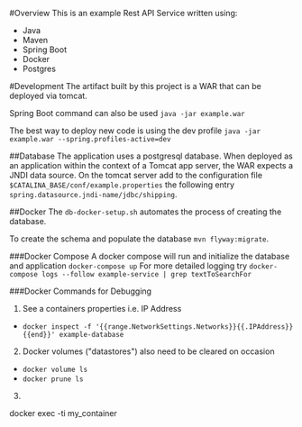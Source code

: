 #Overview
This is an example Rest API Service written using:
- Java
- Maven
- Spring Boot
- Docker
- Postgres

#Development
The artifact built by this project is a WAR that can be deployed via tomcat.

Spring Boot command can also be used `java -jar example.war`

The best way to deploy new code is using the dev profile `java -jar example.war --spring.profiles-active=dev`

##Database
The application uses a postgresql database. 
When deployed as an application within the context of a Tomcat app server, 
the WAR expects a JNDI data source. On the tomcat server add to the configuration 
file `$CATALINA_BASE/conf/example.properties` 
the following entry `spring.datasource.jndi-name/jdbc/shipping`.

##Docker
The `db-docker-setup.sh` automates the process of creating the database.

To create the schema and populate the database `mvn flyway:migrate`.

###Docker Compose
A docker compose will run and initialize the database and application `docker-compose up`
For more detailed logging try `docker-compose logs --follow example-service | grep textToSearchFor`


###Docker Commands for Debugging
1. See a containers properties i.e. IP Address
- `docker inspect -f '{{range.NetworkSettings.Networks}}{{.IPAddress}}{{end}}' example-database`
2. Docker volumes ("datastores") also need to be cleared on occasion
- `docker volume ls`
- `docker prune ls`
3.   
  docker exec -ti my_container
